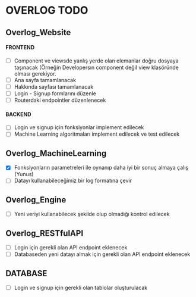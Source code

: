 ﻿# OVERLOG TODO #
 
## Overlog_Website ###

#### FRONTEND ####
- [ ] Component ve viewsde yanlış yerde olan elemanlar doğru dosyaya taşınacak (Örneğin Developersın component değil view klasöründe olması gerekiyor.
- [ ] Ana sayfa tamamlanacak
- [ ] Hakkında sayfası tamamlanacak
- [ ] Login - Signup formlarını düzenle
- [ ] Routerdaki endpointler düzenlenecek

#### BACKEND ####
- [ ] Login ve signup için fonksiyonlar implement edilecek
- [ ] Machine Learning algoritmaları implement edilecek ve test edilecek

## Overlog_MachineLearning ##
- [x] Fonksiyonların parametreleri ile oynanıp daha iyi bir sonuç almaya çalış (Yunus)
- [ ] Datayı kullanabileceğimiz bir log formatına çevir

## Overlog_Engine ##
- [ ] Yeni veriyi kullanabilecek şekilde olup olmadığı kontrol edilecek

## Overlog_RESTfulAPI ##
- [ ] Login için gerekli olan API endpoint eklenecek
- [ ] Databaseden yeni datayı almak için gerekli olan API endpoint eklenecek

## DATABASE ##
- [ ] Login ve signup için gerekli olan tablolar oluşturulacak
